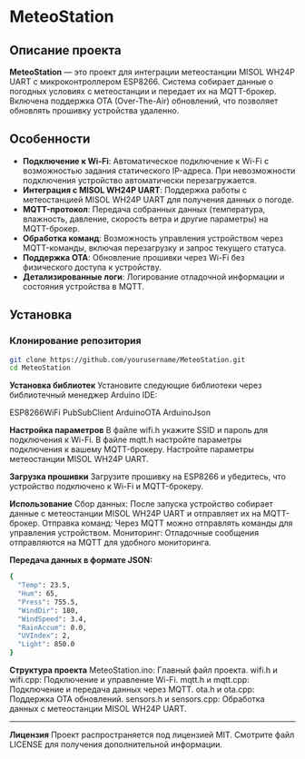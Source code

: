# MeteoStation

## Описание проекта

**MeteoStation** — это проект для интеграции метеостанции MISOL WH24P UART с микроконтроллером ESP8266. Система собирает данные о погодных условиях с метеостанции и передает их на MQTT-брокер. Включена поддержка OTA (Over-The-Air) обновлений, что позволяет обновлять прошивку устройства удаленно.

## Особенности

- **Подключение к Wi-Fi**: Автоматическое подключение к Wi-Fi с возможностью задания статического IP-адреса. При невозможности подключения устройство автоматически перезагружается.
- **Интеграция с MISOL WH24P UART**: Поддержка работы с метеостанцией MISOL WH24P UART для получения данных о погоде.
- **MQTT-протокол**: Передача собранных данных (температура, влажность, давление, скорость ветра и другие параметры) на MQTT-брокер.
- **Обработка команд**: Возможность управления устройством через MQTT-команды, включая перезагрузку и запрос текущего статуса.
- **Поддержка OTA**: Обновление прошивки через Wi-Fi без физического доступа к устройству.
- **Детализированные логи**: Логирование отладочной информации и состояния устройства в MQTT.

## Установка

### Клонирование репозитория

```sh
git clone https://github.com/yourusername/MeteoStation.git
cd MeteoStation
```
**Установка библиотек**
Установите следующие библиотеки через библиотечный менеджер Arduino IDE:

ESP8266WiFi
PubSubClient
ArduinoOTA
ArduinoJson

**Настройка параметров**
В файле wifi.h укажите SSID и пароль для подключения к Wi-Fi.
В файле mqtt.h настройте параметры подключения к вашему MQTT-брокеру.
Настройте параметры метеостанции MISOL WH24P UART.

**Загрузка прошивки**
Загрузите прошивку на ESP8266 и убедитесь, что устройство подключено к Wi-Fi и MQTT-брокеру.

**Использование**
Сбор данных: После запуска устройство собирает данные с метеостанции MISOL WH24P UART и отправляет их на MQTT-брокер.
Отправка команд: Через MQTT можно отправлять команды для управления устройством.
Мониторинг: Отладочные сообщения отправляются на MQTT для удобного мониторинга.

**Передача данных в формате JSON:**
```sh
{
  "Temp": 23.5,
  "Hum": 65,
  "Press": 755.5,
  "WindDir": 180,
  "WindSpeed": 3.4,
  "RainAccum": 0.0,
  "UVIndex": 2,
  "Light": 850.0
}
```
**Структура проекта**
MeteoStation.ino: Главный файл проекта.
wifi.h и wifi.cpp: Подключение и управление Wi-Fi.
mqtt.h и mqtt.cpp: Подключение и передача данных через MQTT.
ota.h и ota.cpp: Поддержка OTA обновлений.
sensors.h и sensors.cpp: Обработка данных с метеостанции MISOL WH24P UART.

----------------------------------------------------------------------------------------------------
**Лицензия**
Проект распространяется под лицензией MIT. 
Смотрите файл LICENSE для получения дополнительной информации.
